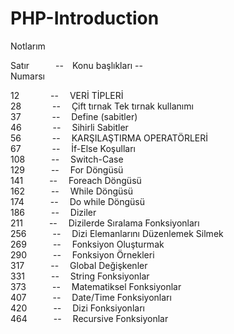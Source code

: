 # PHP-Introduction
 Notlarım
 
Satır&emsp;&emsp;&emsp;--&emsp;Konu başlıkları -- <br>
Numarsı

12&nbsp;&nbsp;&emsp;&emsp;&emsp;--&emsp; VERİ TİPLERİ <br>
28&nbsp;&nbsp;&emsp;&emsp;&emsp;--&emsp; Çift tırnak Tek tırnak kullanımı<br>
37&nbsp;&nbsp;&emsp;&emsp;&emsp;--&emsp; Define (sabitler)<br>
46&nbsp;&nbsp;&emsp;&emsp;&emsp;--&emsp; Sihirli Sabitler<br>
56&nbsp;&nbsp;&emsp;&emsp;&emsp;--&emsp; KARŞILAŞTIRMA OPERATÖRLERİ<br>
67&nbsp;&nbsp;&emsp;&emsp;&emsp;--&emsp; İf-Else Koşulları<br>
108&emsp;&emsp;&emsp;--&emsp; Switch-Case<br>
129&emsp;&emsp;&emsp;--&emsp; For Döngüsü<br>
141&emsp;&emsp;&emsp;--&emsp; Foreach Döngüsü<br>
162&emsp;&emsp;&emsp;--&emsp; While Döngüsü<br>
174&emsp;&emsp;&emsp;--&emsp; Do while Döngüsü<br>
186&emsp;&emsp;&emsp;--&emsp; Diziler<br>
211&emsp;&emsp;&emsp;--&emsp; Dizilerde Sıralama Fonksiyonları<br>
256&emsp;&emsp;&emsp;--&emsp; Dizi Elemanlarını Düzenlemek Silmek<br>
269&emsp;&emsp;&emsp;--&emsp; Fonksiyon Oluşturmak<br>
290&emsp;&emsp;&emsp;--&emsp; Fonksiyon Örnekleri<br>
317&emsp;&emsp;&emsp;--&emsp; Global Değişkenler<br>
331&emsp;&emsp;&emsp;--&emsp; String Fonksiyonlar<br>
373&emsp;&emsp;&emsp;--&emsp; Matematiksel Fonksiyonlar<br>
407&emsp;&emsp;&emsp;--&emsp; Date/Time Fonksiyonları<br>
420&emsp;&emsp;&emsp;--&emsp; Dizi Fonksiyonları<br>
464&emsp;&emsp;&emsp;--&emsp; Recursive Fonksiyonlar<br>
